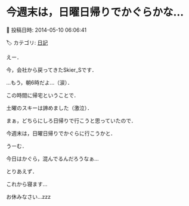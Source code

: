 # 今週末は，日曜日帰りでかぐらかな…

📅 投稿日時: 2014-05-10 06:06:41

🏷️ カテゴリ: [日記](cc4b5682fb7b8b144980957a978653fb0.md)

えー．


今，会社から戻ってきたSkier_Sです．


…もう，朝6時だよ…（涙）．





この時間に帰宅ということで．


土曜のスキーは諦めました（激泣）．


まぁ，どちらにしろ日帰りで行こうと思っていたので．


今週末は，日曜日帰りでかぐらに行こうかと．





うーむ．


今日はかぐら，混んでるんだろうなぁ…





とりあえず．


これから寝ます…


お休みなさい…zzz
